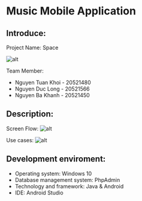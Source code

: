 # Music Mobile Application
## Introduce:
Project Name: Space 

![alt](https://github.com/longdepchai173/Space/blob/main/app/img/logo1.png)

Team Member:
* Nguyen Tuan Khoi - 20521480
* Nguyen Duc Long - 20521566
* Nguyen Ba Khanh - 20521450
## Description: 

Screen Flow: 
![alt](https://github.com/longdepchai173/Space/blob/main/app/img/Sodomanhinh.png)

Use cases:
![alt](https://github.com/longdepchai173/Space/blob/main/app/img/UsecaseMusicApp.png)

## Development enviroment:
  - Operating system: Windows 10
  - Database management system: PhpAdmin
  - Technology and framework: Java & Android
  - IDE: Android Studio
